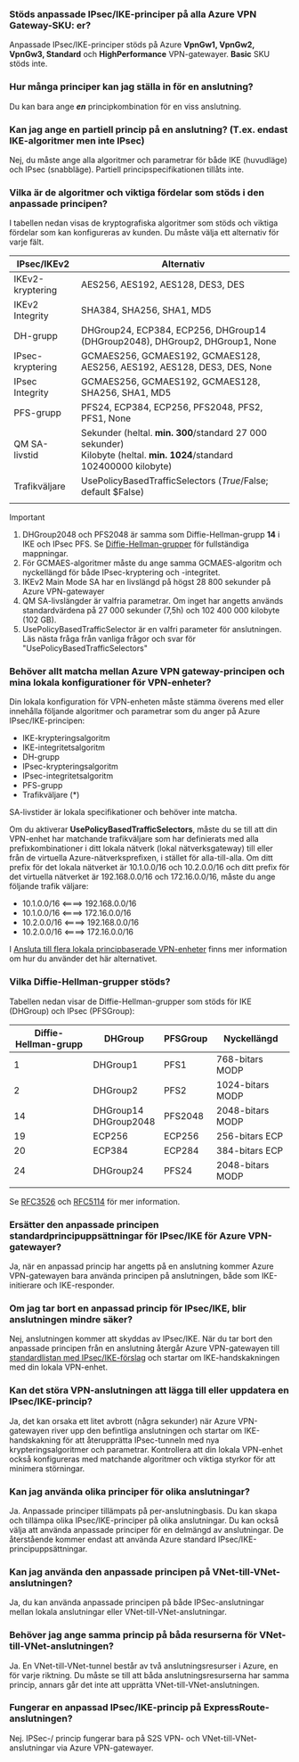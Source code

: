 ### <a name="is-custom-ipsecike-policy-supported-on-all-azure-vpn-gateway-skus"></a>Stöds anpassade IPsec/IKE-principer på alla Azure VPN Gateway-SKU: er?
Anpassade IPsec/IKE-principer stöds på Azure **VpnGw1, VpnGw2, VpnGw3, Standard** och **HighPerformance** VPN-gatewayer. **Basic** SKU stöds inte.

### <a name="how-many-policies-can-i-specify-on-a-connection"></a>Hur många principer kan jag ställa in för en anslutning?
Du kan bara ange ***en*** principkombination för en viss anslutning.

### <a name="can-i-specify-a-partial-policy-on-a-connection-eg-only-ike-algorithms-but-not-ipsec"></a>Kan jag ange en partiell princip på en anslutning? (T.ex. endast IKE-algoritmer men inte IPsec)
Nej, du måste ange alla algoritmer och parametrar för både IKE (huvudläge) och IPsec (snabbläge). Partiell principspecifikationen tillåts inte.

### <a name="what-are-the-algorithms-and-key-strengths-supported-in-the-custom-policy"></a>Vilka är de algoritmer och viktiga fördelar som stöds i den anpassade principen?
I tabellen nedan visas de kryptografiska algoritmer som stöds och viktiga fördelar som kan konfigureras av kunden. Du måste välja ett alternativ för varje fält.

| **IPsec/IKEv2**  | **Alternativ**                                                                   |
| ---              | ---                                                                           |
| IKEv2-kryptering | AES256, AES192, AES128, DES3, DES                                             |
| IKEv2 Integrity  | SHA384, SHA256, SHA1, MD5                                                     |
| DH-grupp         | DHGroup24, ECP384, ECP256, DHGroup14 (DHGroup2048), DHGroup2, DHGroup1, None |
| IPsec-kryptering | GCMAES256, GCMAES192, GCMAES128, AES256, AES192, AES128, DES3, DES, None      |
| IPsec Integrity  | GCMAES256, GCMAES192, GCMAES128, SHA256, SHA1, MD5                            |
| PFS-grupp        | PFS24, ECP384, ECP256, PFS2048, PFS2, PFS1, None                              |
| QM SA-livstid   | Sekunder (heltal. **min. 300**/standard 27 000 sekunder)<br>Kilobyte (heltal. **min. 1024**/standard 102400000 kilobyte)           |
| Trafikväljare | UsePolicyBasedTrafficSelectors ($True/$False; default $False)                 |
|                  |                                                                               |

> [!IMPORTANT]
> 1. DHGroup2048 och PFS2048 är samma som Diffie-Hellman-grupp **14** i IKE och IPsec PFS. Se [Diffie-Hellman-grupper](#DH) för fullständiga mappningar.
> 2. För GCMAES-algoritmer måste du ange samma GCMAES-algoritm och nyckellängd för både IPsec-kryptering och -integritet.
> 3. IKEv2 Main Mode SA har en livslängd på högst 28 800 sekunder på Azure VPN-gatewayer
> 4. QM SA-livslängder är valfria parametrar. Om inget har angetts används standardvärdena på 27 000 sekunder (7,5h) och 102 400 000 kilobyte (102 GB).
> 5. UsePolicyBasedTrafficSelector är en valfri parameter för anslutningen. Läs nästa fråga från vanliga frågor och svar för "UsePolicyBasedTrafficSelectors"

### <a name="does-everything-need-to-match-between-the-azure-vpn-gateway-policy-and-my-on-premises-vpn-device-configurations"></a>Behöver allt matcha mellan Azure VPN gateway-principen och mina lokala konfigurationer för VPN-enheter?
Din lokala konfiguration för VPN-enheten måste stämma överens med eller innehålla följande algoritmer och parametrar som du anger på Azure IPsec/IKE-principen:

* IKE-krypteringsalgoritm
* IKE-integritetsalgoritm
* DH-grupp
* IPsec-krypteringsalgoritm
* IPsec-integritetsalgoritm
* PFS-grupp
* Trafikväljare (*)

SA-livstider är lokala specifikationer och behöver inte matcha.

Om du aktiverar **UsePolicyBasedTrafficSelectors**, måste du se till att din VPN-enhet har matchande trafikväljare som har definierats med alla prefixkombinationer i ditt lokala nätverk (lokal nätverksgateway) till eller från de virtuella Azure-nätverksprefixen, i stället för alla-till-alla. Om ditt prefix för det lokala nätverket är 10.1.0.0/16 och 10.2.0.0/16 och ditt prefix för det virtuella nätverket är 192.168.0.0/16 och 172.16.0.0/16, måste du ange följande trafik väljare:
* 10.1.0.0/16 <====> 192.168.0.0/16
* 10.1.0.0/16 <====> 172.16.0.0/16
* 10.2.0.0/16 <====> 192.168.0.0/16
* 10.2.0.0/16 <====> 172.16.0.0/16

I [Ansluta till flera lokala principbaserade VPN-enheter](../articles/vpn-gateway/vpn-gateway-connect-multiple-policybased-rm-ps.md) finns mer information om hur du använder det här alternativet.

### <a name ="DH"></a>Vilka Diffie-Hellman-grupper stöds?
Tabellen nedan visar de Diffie-Hellman-grupper som stöds för IKE (DHGroup) och IPsec (PFSGroup):

| **Diffie-Hellman-grupp**  | **DHGroup**              | **PFSGroup** | **Nyckellängd** |
| ---                       | ---                      | ---          | ---            |
| 1                         | DHGroup1                 | PFS1         | 768-bitars MODP   |
| 2                         | DHGroup2                 | PFS2         | 1024-bitars MODP  |
| 14                        | DHGroup14<br>DHGroup2048 | PFS2048      | 2048-bitars MODP  |
| 19                        | ECP256                   | ECP256       | 256-bitars ECP    |
| 20                        | ECP384                   | ECP284       | 384-bitars ECP    |
| 24                        | DHGroup24                | PFS24        | 2048-bitars MODP  |
|                           |                          |              |                |

Se [RFC3526](https://tools.ietf.org/html/rfc3526) och [RFC5114](https://tools.ietf.org/html/rfc5114) för mer information.

### <a name="does-the-custom-policy-replace-the-default-ipsecike-policy-sets-for-azure-vpn-gateways"></a>Ersätter den anpassade principen standardprincipuppsättningar för IPsec/IKE för Azure VPN-gatewayer?
Ja, när en anpassad princip har angetts på en anslutning kommer Azure VPN-gatewayen bara använda principen på anslutningen, både som IKE-initierare och IKE-responder.

### <a name="if-i-remove-a-custom-ipsecike-policy-does-the-connection-become-unprotected"></a>Om jag tar bort en anpassad princip för IPsec/IKE, blir anslutningen mindre säker?
Nej, anslutningen kommer att skyddas av IPsec/IKE. När du tar bort den anpassade principen från en anslutning återgår Azure VPN-gatewayen till [standardlistan med IPsec/IKE-förslag](../articles/vpn-gateway/vpn-gateway-about-vpn-devices.md) och startar om IKE-handskakningen med din lokala VPN-enhet.

### <a name="would-adding-or-updating-an-ipsecike-policy-disrupt-my-vpn-connection"></a>Kan det störa VPN-anslutningen att lägga till eller uppdatera en IPsec/IKE-princip?
Ja, det kan orsaka ett litet avbrott (några sekunder) när Azure VPN-gatewayen river upp den befintliga anslutningen och startar om IKE-handskakning för att återupprätta IPsec-tunneln med nya krypteringsalgoritmer och parametrar. Kontrollera att din lokala VPN-enhet också konfigureras med matchande algoritmer och viktiga styrkor för att minimera störningar.

### <a name="can-i-use-different-policies-on-different-connections"></a>Kan jag använda olika principer för olika anslutningar?
Ja. Anpassade principer tillämpats på per-anslutningbasis. Du kan skapa och tillämpa olika IPsec/IKE-principer på olika anslutningar. Du kan också välja att använda anpassade principer för en delmängd av anslutningar. De återstående kommer endast att använda Azure standard IPsec/IKE-principuppsättningar.

### <a name="can-i-use-the-custom-policy-on-vnet-to-vnet-connection-as-well"></a>Kan jag använda den anpassade principen på VNet-till-VNet-anslutningen?
Ja, du kan använda anpassade principen på både IPSec-anslutningar mellan lokala anslutningar eller VNet-till-VNet-anslutningar.

### <a name="do-i-need-to-specify-the-same-policy-on-both-vnet-to-vnet-connection-resources"></a>Behöver jag ange samma princip på båda resurserna för VNet-till-VNet-anslutningen?
Ja. En VNet-till-VNet-tunnel består av två anslutningsresurser i Azure, en för varje riktning. Du måste se till att båda anslutningsresurserna har samma princip, annars går det inte att upprätta VNet-till-VNet-anslutningen.

### <a name="does-custom-ipsecike-policy-work-on-expressroute-connection"></a>Fungerar en anpassad IPsec/IKE-princip på ExpressRoute-anslutningen?
Nej. IPSec-/ princip fungerar bara på S2S VPN- och VNet-till-VNet-anslutningar via Azure VPN-gatewayer.
